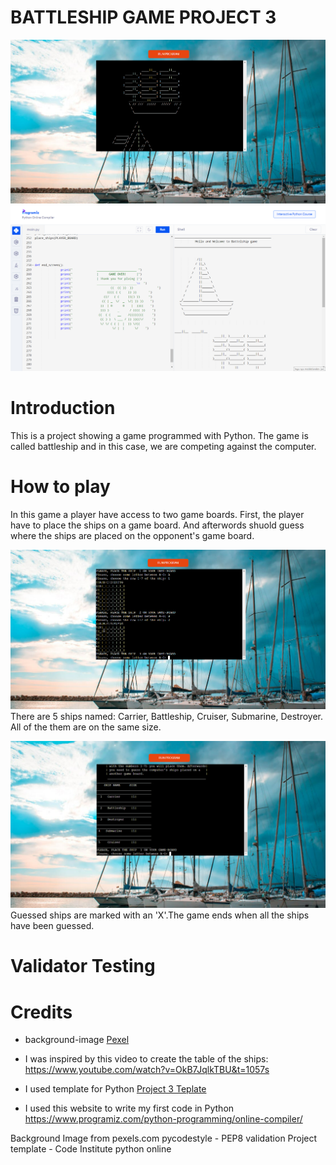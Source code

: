 # BATTLESHIP GAME PROJECT 3

![game](assets/image/game.png)
![boats](assets/image/boats.png)

# Introduction
This is a project showing a game programmed with Python. The game is called battleship and in this case, we are competing against the computer. 
# How to play 
In this game a player have access to two game boards. First, the player have to place the ships on a game board. And afterwords shuold guess where the ships are placed on the opponent's game board. 

![board-game](assets/image/game-board.png)
There are 5 ships named: Carrier, Battleship, Cruiser, Submarine, Destroyer. All of the them are on the same size.

![table](assets/image/table.png)
Guessed ships are marked with an 'X'.The game ends when all the ships have been guessed.


# Validator Testing 
# Credits
- background-image [Pexel](https://www.pexels.com/sv-se/foto/'hav-himmel-vatten-moln-445363)

- I was inspired by this video to create the table of the ships: https://www.youtube.com/watch?v=OkB7JqlkTBU&t=1057s

- I used template for Python [Project 3 Teplate](https://github.com/Code-Institute-Org/python-essentials-template)

- I used this website to write my first code in Python https://www.programiz.com/python-programming/online-compiler/


Background Image from pexels.com
pycodestyle - PEP8 validation
Project template - Code Institute
python online


